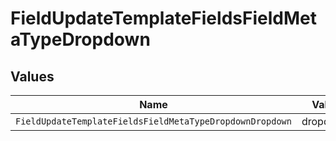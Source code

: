 # FieldUpdateTemplateFieldsFieldMetaTypeDropdown


## Values

| Name                                                     | Value                                                    |
| -------------------------------------------------------- | -------------------------------------------------------- |
| `FieldUpdateTemplateFieldsFieldMetaTypeDropdownDropdown` | dropdown                                                 |